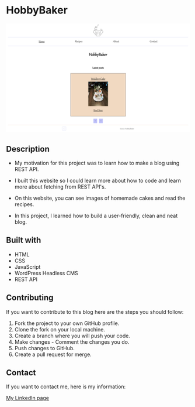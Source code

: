 # HobbyBaker

![image](images/hobbybaker.jpg)

## Description

- My motivation for this project was to learn how to make a blog using REST API.

- I built this website so I could learn more about how to code and learn more about fetching from REST API's.

- On this website, you can see images of homemade cakes and read the recipes.

- In this project, I learned how to build a user-friendly, clean and neat blog.

## Built with

- HTML
- CSS
- JavaScript
- WordPress Headless CMS
- REST API

## Contributing

If you want to contribute to this blog here are the steps you should follow:

1. Fork the project to your own GitHub profile.
2. Clone the fork on your local machine.
3. Create a branch where you will push your code.
4. Make changes - Comment the changes you do.
5. Push changes to GitHub.
6. Create a pull request for merge.

## Contact

If you want to contact me, here is my information:

[My LinkedIn page](http://www.linkedin.com/in/mona-dagsland-56ba85226)
